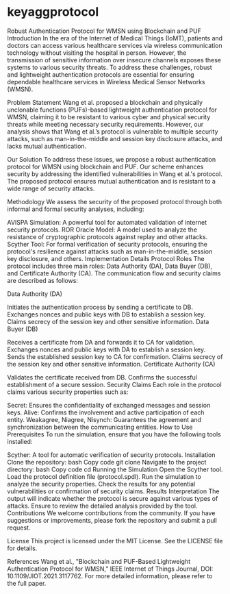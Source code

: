 # keyaggprotocol
Robust Authentication Protocol for WMSN using Blockchain and PUF
Introduction
In the era of the Internet of Medical Things (IoMT), patients and doctors can access various healthcare services via wireless communication technology without visiting the hospital in person. However, the transmission of sensitive information over insecure channels exposes these systems to various security threats. To address these challenges, robust and lightweight authentication protocols are essential for ensuring dependable healthcare services in Wireless Medical Sensor Networks (WMSN).

Problem Statement
Wang et al. proposed a blockchain and physically unclonable functions (PUFs)-based lightweight authentication protocol for WMSN, claiming it to be resistant to various cyber and physical security threats while meeting necessary security requirements. However, our analysis shows that Wang et al.’s protocol is vulnerable to multiple security attacks, such as man-in-the-middle and session key disclosure attacks, and lacks mutual authentication.

Our Solution
To address these issues, we propose a robust authentication protocol for WMSN using blockchain and PUF. Our scheme enhances security by addressing the identified vulnerabilities in Wang et al.'s protocol. The proposed protocol ensures mutual authentication and is resistant to a wide range of security attacks.

Methodology
We assess the security of the proposed protocol through both informal and formal security analyses, including:

AVISPA Simulation: A powerful tool for automated validation of internet security protocols.
ROR Oracle Model: A model used to analyze the resistance of cryptographic protocols against replay and other attacks.
Scyther Tool: For formal verification of security protocols, ensuring the protocol's resilience against attacks such as man-in-the-middle, session key disclosure, and others.
Implementation Details
Protocol Roles
The protocol includes three main roles: Data Authority (DA), Data Buyer (DB), and Certificate Authority (CA). The communication flow and security claims are described as follows:

Data Authority (DA)

Initiates the authentication process by sending a certificate to DB.
Exchanges nonces and public keys with DB to establish a session key.
Claims secrecy of the session key and other sensitive information.
Data Buyer (DB)

Receives a certificate from DA and forwards it to CA for validation.
Exchanges nonces and public keys with DA to establish a session key.
Sends the established session key to CA for confirmation.
Claims secrecy of the session key and other sensitive information.
Certificate Authority (CA)

Validates the certificate received from DB.
Confirms the successful establishment of a secure session.
Security Claims
Each role in the protocol claims various security properties such as:

Secret: Ensures the confidentiality of exchanged messages and session keys.
Alive: Confirms the involvement and active participation of each entity.
Weakagree, Niagree, Nisynch: Guarantees the agreement and synchronization between the communicating entities.
How to Use
Prerequisites
To run the simulation, ensure that you have the following tools installed:

Scyther: A tool for automatic verification of security protocols.
Installation
Clone the repository:
bash
Copy code
git clone <repository-url>
Navigate to the project directory:
bash
Copy code
cd <project-directory>
Running the Simulation
Open the Scyther tool.
Load the protocol definition file (protocol.spdl).
Run the simulation to analyze the security properties.
Check the results for any potential vulnerabilities or confirmation of security claims.
Results Interpretation
The output will indicate whether the protocol is secure against various types of attacks. Ensure to review the detailed analysis provided by the tool.
Contributions
We welcome contributions from the community. If you have suggestions or improvements, please fork the repository and submit a pull request.

License
This project is licensed under the MIT License. See the LICENSE file for details.

References
Wang et al., "Blockchain and PUF-Based Lightweight Authentication Protocol for WMSN," IEEE Internet of Things Journal, DOI: 10.1109/JIOT.2021.3117762.
For more detailed information, please refer to the full paper.
